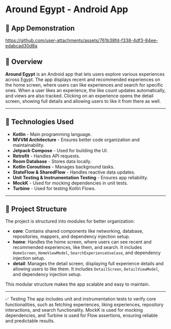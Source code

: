 # Around Egypt - Android App

## 🎥 App Demonstration


https://github.com/user-attachments/assets/761b38fd-f338-4df3-84ee-edabcad30d8a




## 📌 Overview

**Around Egypt** is an Android app that lets users explore various experiences across Egypt. The app displays recent and recommended experiences on the home screen, where users can like experiences and search for specific ones. When a user likes an experience, the like count updates automatically, and views are also tracked. Clicking on an experience opens the detail screen, showing full details and allowing users to like it from there as well.

---

## 🚀 Technologies Used

- **Kotlin** - Main programming language.
- **MVVM Architecture** - Ensures better code organization and maintainability.
- **Jetpack Compose** - Used for building the UI.
- **Retrofit** - Handles API requests.
- **Room Database** - Stores data locally.
- **Kotlin Coroutines** - Manages background tasks.
- **StateFlow & SharedFlow** - Handles reactive data updates.
- **Unit Testing & Instrumentation Testing** - Ensures app reliability.
- **MockK** - Used for mocking dependencies in unit tests.
- **Turbine** - Used for testing Kotlin Flows.

---

## 📂 Project Structure

The project is structured into modules for better organization:

- **core**: Contains shared components like networking, database, repositories, mappers, and dependency injection setup.
- **home**: Handles the home screen, where users can see recent and recommended experiences, like them, and search. It includes `HomeScreen`, `HomeViewModel`, `SearchExperienceUseCase`, and dependency injection setup.
- **detail**: Manages the detail screen, displaying full experience details and allowing users to like them. It includes `DetailScreen`, `DetailViewModel`, and dependency injection setup.

This modular structure makes the app scalable and easy to maintain.

---

✅ Testing
The app includes unit and instrumentation tests to verify core functionalities, such as fetching experiences, liking experiences, repository interactions, and search functionality. MockK is used for mocking dependencies, and Turbine is used for Flow assertions, ensuring reliable and predictable results.

